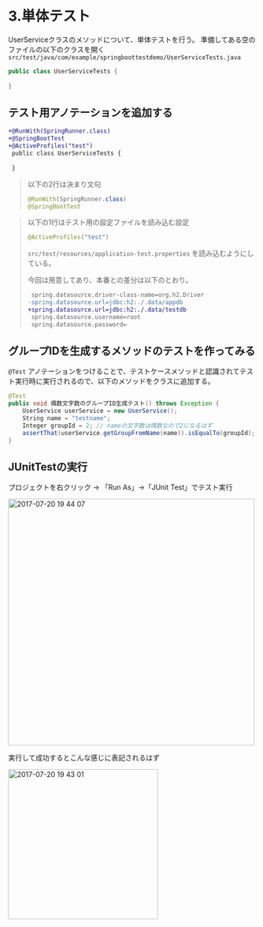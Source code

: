 # 3.単体テスト

UserServiceクラスのメソッドについて、単体テストを行う。
準備してある空のファイルの以下のクラスを開く
`src/test/java/com/example/springboottestdemo/UserServiceTests.java`

```java
public class UserServiceTests {
    
}
```

## テスト用アノテーションを追加する

```diff
+@RunWith(SpringRunner.class)
+@SpringBootTest
+@ActiveProfiles("test")
 public class UserServiceTests {
 
 }
```

> 以下の2行は決まり文句
> ```java
> @RunWith(SpringRunner.class)
> @SpringBootTest
> ```

> 以下の1行はテスト用の設定ファイルを読み込む設定
> ```java
> @ActiveProfiles("test")
> ```
> 
> `src/test/resources/application-test.properties` を読み込むようにしている。
> 
> 今回は用意してあり、本番との差分は以下のとおり。
> 
> ```diff
>  spring.datasource.driver-class-name=org.h2.Driver
> -spring.datasource.url=jdbc:h2:./.data/appdb
> +spring.datasource.url=jdbc:h2:./.data/testdb
>  spring.datasource.username=root
>  spring.datasource.password=
> ```


## グループIDを生成するメソッドのテストを作ってみる

`@Test` アノテーションをつけることで、テストケースメソッドと認識されてテスト実行時に実行されるので、以下のメソッドをクラスに追加する。

```java
@Test
public void 偶数文字数のグループID生成テスト() throws Exception {
    UserService userService = new UserService();
    String name = "testname";
    Integer groupId = 2; // nameの文字数は偶数なので2になるはず
    assertThat(userService.getGroupFromName(name)).isEqualTo(groupId);
}
```


## JUnitTestの実行

プロジェクトを右クリック -> 「Run As」->「JUnit Test」でテスト実行

<img width="500" alt="2017-07-20 19 44 07" src="https://user-images.githubusercontent.com/10849664/28413840-0495f16c-6d84-11e7-9f96-14a3e826c79f.png">

実行して成功するとこんな感じに表記されるはず

<img width="304" alt="2017-07-20 19 43 01" src="https://user-images.githubusercontent.com/10849664/28413849-0d4f7dfa-6d84-11e7-90c3-62a92cb6e1a1.png">

